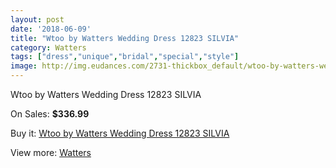 ```yaml
---
layout: post
date: '2018-06-09'
title: "Wtoo by Watters Wedding Dress 12823 SILVIA"
category: Watters
tags: ["dress","unique","bridal","special","style"]
image: http://img.eudances.com/2731-thickbox_default/wtoo-by-watters-wedding-dress-12823-silvia.jpg
---
```

Wtoo by Watters Wedding Dress 12823 SILVIA

On Sales: **$336.99**
<a href="https://www.eudances.com/en/watters/924-wtoo-by-watters-wedding-dress-12823-silvia.html"><amp-img layout="responsive" width="600" height="600" src="//img.eudances.com/2731-thickbox_default/wtoo-by-watters-wedding-dress-12823-silvia.jpg" alt="Wtoo by Watters Wedding Dress 12823 SILVIA 0" /></a>
<a href="https://www.eudances.com/en/watters/924-wtoo-by-watters-wedding-dress-12823-silvia.html"><amp-img layout="responsive" width="600" height="600" src="//img.eudances.com/2733-thickbox_default/wtoo-by-watters-wedding-dress-12823-silvia.jpg" alt="Wtoo by Watters Wedding Dress 12823 SILVIA 1" /></a>
<a href="https://www.eudances.com/en/watters/924-wtoo-by-watters-wedding-dress-12823-silvia.html"><amp-img layout="responsive" width="600" height="600" src="//img.eudances.com/2732-thickbox_default/wtoo-by-watters-wedding-dress-12823-silvia.jpg" alt="Wtoo by Watters Wedding Dress 12823 SILVIA 2" /></a>

Buy it: [Wtoo by Watters Wedding Dress 12823 SILVIA](https://www.eudances.com/en/watters/924-wtoo-by-watters-wedding-dress-12823-silvia.html "Wtoo by Watters Wedding Dress 12823 SILVIA")

View more: [Watters](https://www.eudances.com/en/12-watters "Watters")